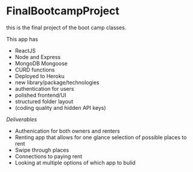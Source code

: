 # FinalBootcampProject
this is the final project of the boot camp classes.

This app has 
- ReactJS
- Node and Express
- MongoDB Mongoose
- CURD functions
- Deployed to Heroku
- new library/package/technologies
- authentication for users
- polished frontend/UI
- structured folder layout
- (coding quality and hidden API keys)


 _Deliverables_
* Authenication for both owners and renters
* Renting app that allows for one glance selection of possible places to rent
* Swipe through places
* Connections to paying rent
* Looking at multiple options of which app to bulid
